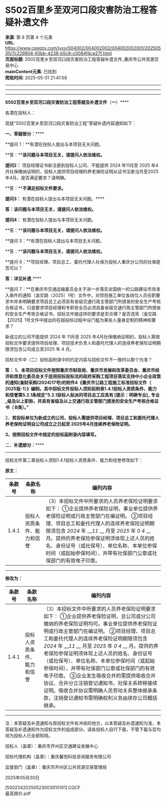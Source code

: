 # S502百里乡至双河口段灾害防治工程答疑补遗文件

**来源**: 第 8 页第 4 个元素  
**URL**: https://www.cqggzy.com/jyxx/004002/004002002/004002002001/20250530/7c229904-93bb-4238-b5c9-c0084f4ce27f.html  
**页面标题**: S502百里乡至双河口段灾害防治工程答疑补遗文件_重庆市公共资源交易中心  
**mainContent元素**: 已找到  
**爬取时间**: 2025-05-31 21:41:58

---

****

****

**S502百里乡至双河口段灾害防治工程答疑及补遗文件**（****一****）****

各潜在投标人：

现就“S502百里乡至双河口段灾害防治工程”答疑补遗内容通知如下：

**一、答疑部分：******

**提问 1：**有潜在投标人提出与本项目无关问题。

**答：****该问题与本项目无关，请提问人依法维权。**

**提问****2****：** 项目经理证书新注册到投标人公司、不能提供 2024 年11月至 2025 年4月社保缴纳证明的，投标人提供项目经理的养老保险证明从证书注册当月至2025年4月。是否满足要求？请明确。

**答：****不满足招标文件要求。**

**提问****3****：** 有潜在投标人提出与本项目无关问题。****

**答：****该问题与本项目无关，请提问人依法维权。******

**提问****4****：** 有潜在投标人提出与本项目无关问题。

**答：****该问题与本项目无关，请提问人依法维权。**

**提问 5：**有潜在投标人提出与本项目无关问题。

**答：****该问题与本项目无关，请提问人依法维权。**

**提问 6：**项目经理，项目总工、委托代理人社保为投标人重庆分公司的社保是否可以？

**答：详见补遗.******

**提问 7：**在重庆市交通运输委员会关于进一步落实全国统一的公路建设市场准入条件的通知（渝交路〔2025〕1号）文件中，对项目施工单位各岗位人员任职要求中并未明确要求项目总工必须具有省级交通行政主管部门所颁发的安全生产考核合格证书，只是要求项目经理和专职安全员必须具备省级交通行政主管部门所颁发的安全生产考核合格证书，招标文件做这样的要求是否合理？是否违背（渝交路【2025】1号文件中提出的在超投标过程中设门槛为某些人量身定制的精神和要求？

新成立的公司不能提供 2024 年 11月至 2025 年4月社保缴纳证明的，投标人需按招标文件要求提供项目经理、项目技术负责人和委托代理人的连续养老保险证明期限须包含公司成立至2025 年 4 月。

招标文件中（二）投标函附录中的约定内容与招标文件不一致时以那个为准？

**答： 1、本项目招标文件按照重庆市财政局、重庆市发展和改革委员会、重庆市经济和信息化委员会关于适用招标投标法的政府采购工程项目落实支持中小企业政策的通知(渝财采购(2024)17号)的附件4《重庆市公路工程施工标准招标文****件（ 2025版-1）》编制。其中招标文件投标人须知前附表1.4.1投标人资质条件、能力和信誉第5.2.1条规定“5.2.1投标人拟派的项目总工应具有 [提示：明确专业]****_ 专业 _****级及以上职称，并具有省级及以上交通行政主管部门颁发的安全生产考核合格证书（ B类）。”******

2、**若投标单位为新成立的公司，投标人需提供项目经理、项目总工和委托代理人****养老保险证明****自公司成立之****日起至 2025年4月连续养老保险证明。******

**3、****按照招标文件中****规****定的投标函附录内容填写。******

二、**补遗部分：******

****

招标文件第二章投标人须知1.4.1投标人资质条件、能力和信誉修改如下：

**原文：**

**条款号** |  **条款名称** |  **编列内容**  
---|---|---  
1.4.1 |  投标人资质条件、能力和信誉 |  （3）本招标文件中所要求的人员养老保险证明要求如下： ①企业提供养老保险证明，事业单位提供养老保险证明或行政主管部门在编证明。 ②项目经理、项目总工和委托代理人的连续养老保险证明期限须包含 _2024_ 年 ___11_ __ 月至 _2025_ 年 _0_ _4_ __ 月。提供的养老保险参保证明须体现上述人员的姓名、身份证号（或社保号）、单位名称、本单位参保时间（或起始参保时间），并带有社保部门公章或社保部门的有效电子印章。  
  
****

**修改为：**

**条款号** |  **条款名称** |  **编列内容**  
---|---|---  
1.4.1 |  投标人资质条件、能力和信誉 |  （3）本招标文件中所要求的人员养老保险证明要求如下： ①企业提供养老保险证明，总公司或分公司缴纳的养老保险证明均可。事业单位提供养老保险证明或行政主管部门在编证明。 ②项目经理、项目总工和委托代理人的连续养老保险证明期限须包含 _2024_ 年 ___11_ __ 月至 _2025_ 年 _0_ _4_ __ 月。提供的养老保险参保证明须体现上述人员的姓名、身份证号（或社保号）、单位名称、本单位参保时间（或起始参保时间），并带有社保部门公章或社保部门的有效电子印章。 ③企业发生吸收合并的需提供吸收合并协议、合并分立注销登记通知书、社保关系转移接续证明。吸收合并协议需明确人员劳动关系整体继承条款，注销登记通知书需明确权利义务由续存公司概括继承。  
  
****

注：本答疑及补遗通知与原招标文件有冲突的地方，以本答疑及补遗通知为准，本答疑及补遗通知作为招标文件的组成部分。请各投标人自行下载，不管下载与否均视为投标人已全部知晓。

招标人（盖章）：重庆市开州区交通建设发展中心

招标代理机构（盖章）：重庆馨悦科技咨询服务有限公司

监督部门（盖章）：重庆市开州区公共资源交易管理局

2025年05月30日

  
  
  
[50023420250523003010101].CQCF    
最高限价.pdf    


